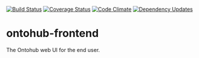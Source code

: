[![Build Status](https://travis-ci.org/ontohub/ontohub-frontend.svg?branch=master)](https://travis-ci.org/ontohub/ontohub-frontend)
[![Coverage Status](https://coveralls.io/repos/github/ontohub/ontohub-frontend/badge.svg?branch=master)](https://coveralls.io/github/ontohub/ontohub-frontend?branch=master)
[![Code Climate](https://codeclimate.com/github/ontohub/ontohub-frontend/badges/gpa.svg)](https://codeclimate.com/github/ontohub/ontohub-frontend)
[![Dependency Updates](https://david-dm.org/ontohub/ontohub-frontend/dev-status.svg)](https://david-dm.org/ontohub/ontohub-frontend?type=dev)

# ontohub-frontend
The Ontohub web UI for the end user.
